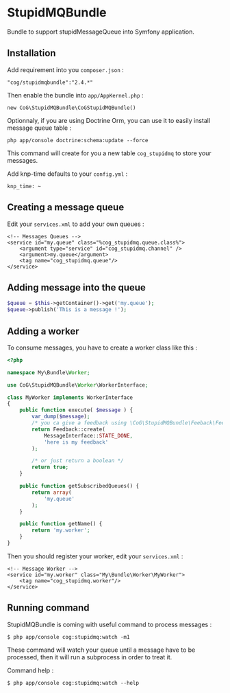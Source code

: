 StupidMQBundle
==============

Bundle to support stupidMessageQueue into Symfony application.

Installation
------------

Add requirement into you `composer.json` :

    "cog/stupidmqbundle":"2.4.*"

Then enable the bundle into `app/AppKernel.php` :

    new CoG\StupidMQBundle\CoGStupidMQBundle()

Optionnaly, if you are using Doctrine Orm, you can use it to easily install message queue table :

    php app/console doctrine:schema:update --force

This command will create for you a new table `cog_stupidmq` to store your messages.

Add knp-time defaults to your `config.yml` :

    knp_time: ~

Creating a message queue
-------------------------

Edit your `services.xml` to add your own queues :

    <!-- Messages Queues -->
    <service id="my.queue" class="%cog_stupidmq.queue.class%">
        <argument type="service" id="cog_stupidmq.channel" />
        <argument>my.queue</argument>
        <tag name="cog_stupidmq.queue"/>
    </service>

Adding message into the queue
-----------------------------

```php
$queue = $this->getContainer()->get('my.queue');
$queue->publish('This is a message !');
```

Adding a worker
---------------

To consume messages, you have to create a worker class like this :

```php
<?php

namespace My\Bundle\Worker;

use CoG\StupidMQBundle\Worker\WorkerInterface;

class MyWorker implements WorkerInterface
{
    public function execute( $message ) {
        var_dump($message);
        /* you ca give a feedback using \CoG\StupidMQBundle\Feeback\Feedback */
        return Feedback::create(
            MessageInterface::STATE_DONE,
            'here is my feedback'
        );

        /* or just return a boolean */
        return true;
    }

    public function getSubscribedQueues() {
        return array(
            'my.queue'
        );
    }

    public function getName() {
        return 'my.worker';
    }
}
```

Then you should register your worker, edit your `services.xml` :

    <!-- Message Worker -->
    <service id="my.worker" class="My\Bundle\Worker\MyWorker">
        <tag name="cog_stupidmq.worker"/>
    </service>


Running command
---------------

StupidMQBundle is coming with useful command to process messages :

    $ php app/console cog:stupidmq:watch -m1

These command will watch your queue until a message have to be processed, then it will run a subprocess in order to treat it.

Command help :

    $ php app/console cog:stupidmq:watch --help
